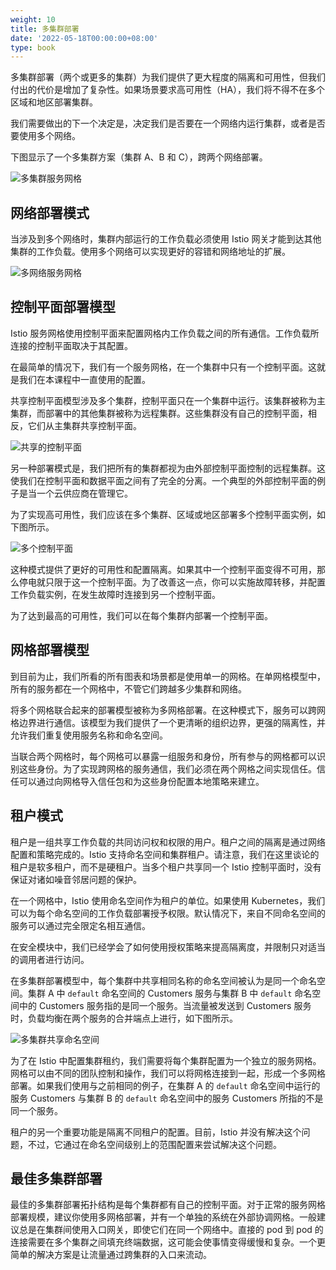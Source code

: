 ```yaml
---
weight: 10
title: 多集群部署
date: '2022-05-18T00:00:00+08:00'
type: book
---
```


多集群部署（两个或更多的集群）为我们提供了更大程度的隔离和可用性，但我们付出的代价是增加了复杂性。如果场景要求高可用性（HA），我们将不得不在多个区域和地区部署集群。

我们需要做出的下一个决定是，决定我们是否要在一个网络内运行集群，或者是否要使用多个网络。

下图显示了一个多集群方案（集群 A、B 和 C），跨两个网络部署。

![多集群服务网格](../../images/008i3skNly1gt2l4i9ldbj30zk0k00uv.jpg "多集群服务网格")

## 网络部署模式

当涉及到多个网络时，集群内部运行的工作负载必须使用 Istio 网关才能到达其他集群的工作负载。使用多个网络可以实现更好的容错和网络地址的扩展。

![多网络服务网格](../../images/008i3skNly1gt2l9omy7vj30zk0k03zq.jpg "多网络服务网格")

## 控制平面部署模型

Istio 服务网格使用控制平面来配置网格内工作负载之间的所有通信。工作负载所连接的控制平面取决于其配置。

在最简单的情况下，我们有一个服务网格，在一个集群中只有一个控制平面。这就是我们在本课程中一直使用的配置。

共享控制平面模型涉及多个集群，控制平面只在一个集群中运行。该集群被称为主集群，而部署中的其他集群被称为远程集群。这些集群没有自己的控制平面，相反，它们从主集群共享控制平面。

![共享的控制平面](../../images/008i3skNly1gt2lehzmbzj30zk0k00u7.jpg "共享的控制平面")

另一种部署模式是，我们把所有的集群都视为由外部控制平面控制的远程集群。这使我们在控制平面和数据平面之间有了完全的分离。一个典型的外部控制平面的例子是当一个云供应商在管理它。

为了实现高可用性，我们应该在多个集群、区域或地区部署多个控制平面实例，如下图所示。

![多个控制平面](../../images/008i3skNly1gt2lfmz9d9j30zk0k0tb7.jpg "多个控制平面")

这种模式提供了更好的可用性和配置隔离。如果其中一个控制平面变得不可用，那么停电就只限于这一个控制平面。为了改善这一点，你可以实施故障转移，并配置工作负载实例，在发生故障时连接到另一个控制平面。

为了达到最高的可用性，我们可以在每个集群内部署一个控制平面。

## 网格部署模型

到目前为止，我们所看的所有图表和场景都是使用单一的网格。在单网格模型中，所有的服务都在一个网格中，不管它们跨越多少集群和网络。

将多个网格联合起来的部署模型被称为多网格部署。在这种模式下，服务可以跨网格边界进行通信。该模型为我们提供了一个更清晰的组织边界，更强的隔离性，并允许我们重复使用服务名称和命名空间。

当联合两个网格时，每个网格可以暴露一组服务和身份，所有参与的网格都可以识别这些身份。为了实现跨网格的服务通信，我们必须在两个网格之间实现信任。信任可以通过向网格导入信任包和为这些身份配置本地策略来建立。

## 租户模式

租户是一组共享工作负载的共同访问权和权限的用户。租户之间的隔离是通过网络配置和策略完成的。Istio 支持命名空间和集群租户。请注意，我们在这里谈论的租户是软多租户，而不是硬租户。当多个租户共享同一个 Istio 控制平面时，没有保证对诸如噪音邻居问题的保护。

在一个网格中，Istio 使用命名空间作为租户的单位。如果使用 Kubernetes，我们可以为每个命名空间的工作负载部署授予权限。默认情况下，来自不同命名空间的服务可以通过完全限定名相互通信。

在安全模块中，我们已经学会了如何使用授权策略来提高隔离度，并限制只对适当的调用者进行访问。

在多集群部署模型中，每个集群中共享相同名称的命名空间被认为是同一个命名空间。集群 A 中 `default` 命名空间的 Customers 服务与集群 B 中 `default` 命名空间中的 Customers 服务指的是同一个服务。当流量被发送到 Customers 服务时，负载均衡在两个服务的合并端点上进行，如下图所示。

![多集群共享命名空间](../../images/008i3skNly1gt2lnhq0qfj30zk0k0wgp.jpg "多集群共享命名空间")

为了在 Istio 中配置集群租约，我们需要将每个集群配置为一个独立的服务网格。网格可以由不同的团队控制和操作，我们可以将网格连接到一起，形成一个多网格部署。如果我们使用与之前相同的例子，在集群 A 的 `default` 命名空间中运行的服务 Customers 与集群 B 的 `default` 命名空间中的服务 Customers 所指的不是同一个服务。

租户的另一个重要功能是隔离不同租户的配置。目前，Istio 并没有解决这个问题，不过，它通过在命名空间级别上的范围配置来尝试解决这个问题。

## 最佳多集群部署

最佳的多集群部署拓扑结构是每个集群都有自己的控制平面。对于正常的服务网格部署规模，建议你使用多网格部署，并有一个单独的系统在外部协调网格。一般建议总是在集群间使用入口网关，即使它们在同一个网络中。直接的 pod 到 pod 的连接需要在多个集群之间填充终端数据，这可能会使事情变得缓慢和复杂。一个更简单的解决方案是让流量通过跨集群的入口来流动。
